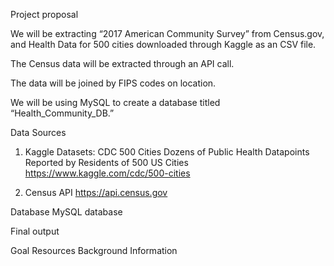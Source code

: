 Project proposal

We will be extracting “2017 American Community Survey” from Census.gov, and Health Data for 500 cities downloaded through Kaggle as an CSV file.

The Census data will be extracted through an API call.

The data will be joined by FIPS codes on location.

We will be using MySQL to create a database titled “Health_Community_DB.”

Data Sources

1. Kaggle Datasets:
CDC 500 Cities Dozens of Public Health Datapoints Reported by Residents of 500 US Cities
https://www.kaggle.com/cdc/500-cities

2. Census API
https://api.census.gov


Database
MySQL database

Final output



Goal
Resources
Background Information
